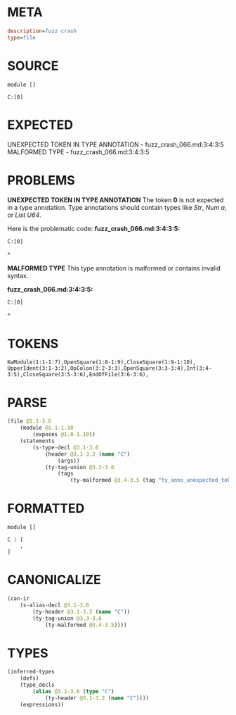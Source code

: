 # META
~~~ini
description=fuzz crash
type=file
~~~
# SOURCE
~~~roc
module []

C:[0]
~~~
# EXPECTED
UNEXPECTED TOKEN IN TYPE ANNOTATION - fuzz_crash_066.md:3:4:3:5
MALFORMED TYPE - fuzz_crash_066.md:3:4:3:5
# PROBLEMS
**UNEXPECTED TOKEN IN TYPE ANNOTATION**
The token **0** is not expected in a type annotation.
Type annotations should contain types like _Str_, _Num a_, or _List U64_.

Here is the problematic code:
**fuzz_crash_066.md:3:4:3:5:**
```roc
C:[0]
```
   ^


**MALFORMED TYPE**
This type annotation is malformed or contains invalid syntax.

**fuzz_crash_066.md:3:4:3:5:**
```roc
C:[0]
```
   ^


# TOKENS
~~~zig
KwModule(1:1-1:7),OpenSquare(1:8-1:9),CloseSquare(1:9-1:10),
UpperIdent(3:1-3:2),OpColon(3:2-3:3),OpenSquare(3:3-3:4),Int(3:4-3:5),CloseSquare(3:5-3:6),EndOfFile(3:6-3:6),
~~~
# PARSE
~~~clojure
(file @1.1-3.6
	(module @1.1-1.10
		(exposes @1.8-1.10))
	(statements
		(s-type-decl @3.1-3.6
			(header @3.1-3.2 (name "C")
				(args))
			(ty-tag-union @3.3-3.6
				(tags
					(ty-malformed @3.4-3.5 (tag "ty_anno_unexpected_token")))))))
~~~
# FORMATTED
~~~roc
module []

C : [
	,
]
~~~
# CANONICALIZE
~~~clojure
(can-ir
	(s-alias-decl @3.1-3.6
		(ty-header @3.1-3.2 (name "C"))
		(ty-tag-union @3.3-3.6
			(ty-malformed @3.4-3.5))))
~~~
# TYPES
~~~clojure
(inferred-types
	(defs)
	(type_decls
		(alias @3.1-3.6 (type "C")
			(ty-header @3.1-3.2 (name "C"))))
	(expressions))
~~~
